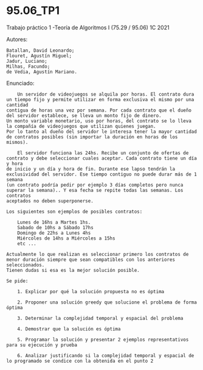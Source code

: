 # 95.06_TP1
Trabajo práctico 1 -Teoría de Algoritmos I (75.29 / 95.06)  1C 2021

<Autores> Autores:
	
	Batallan, David Leonardo; 
	Flouret, Agustín Miguel; 
	Jadur, Luciano; 
	Milhas, Facundo; 
	de Vedia, Agustín Mariano.
</Autores>
  <Enunciado> Enunciado:
	
		Un servidor de videojuegos se alquila por horas. El contrato dura un tiempo fijo y permite utilizar en forma exclusiva el mismo por una cantidad
	contigua de horas una vez por semana. Por cada contrato que el dueño del servidor establece, se lleva un monto fijo de dinero. 
	Un monto variable monetario, uso por horas, del contrato se lo lleva la compañía de videojuegos que utilizan quienes juegan. 
	Por lo tanto al dueño del servidor le interesa tener la mayor cantidad de contratos posibles (sin importar la duración en horas de los mismos).

		El servidor funciona las 24hs. Recibe un conjunto de ofertas de contrato y debe seleccionar cuales aceptar. Cada contrato tiene un día y hora
	de inicio y un día y hora de fin. Durante ese lapso tendrán la exclusividad del servidor. Ese tiempo contiguo no puede durar más de 1 semana 
	(un contrato podría pedir por ejemplo 3 días completos pero nunca superar la semana).. Y esa fecha se repite todas las semanas. Los contratos
	aceptados no deben superponerse.

	Los siguientes son ejemplos de posibles contratos:

		Lunes de 16hs a Martes 1hs.
		Sabado de 10hs a Sábado 17hs
		Domingo de 22hs a Lunes 4hs
		Miércoles de 14hs a Miércoles a 15hs
		etc ...

	Actualmente lo que realizan es seleccionar primero los contratos de menor duración siempre que sean compatibles con los anteriores seleccionados. 
	Tienen dudas si esa es la mejor solución posible.

	Se pide:

		1. Explicar por qué la solución propuesta no es óptima

		2. Proponer una solución greedy que solucione el problema de forma óptima

		3. Determinar la complejidad temporal y espacial del problema

		4. Demostrar que la solución es óptima

		5. Programar la solución y presentar 2 ejemplos representativos para su ejecución y prueba

		6. Analizar justificando si la complejidad temporal y espacial de lo programado se condice con la obtenida en el punto 2
  
